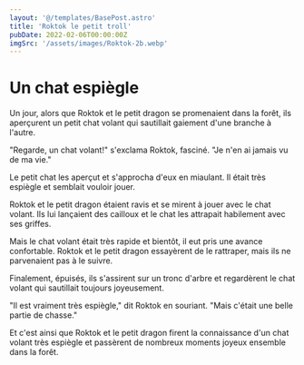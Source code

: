 ```yaml
---
layout: '@/templates/BasePost.astro'
title: 'Roktok le petit troll'
pubDate: 2022-02-06T00:00:00Z
imgSrc: '/assets/images/Roktok-2b.webp'
---
```

# Un chat espiègle

Un jour, alors que Roktok et le petit dragon se promenaient dans la forêt, ils aperçurent un petit chat volant qui sautillait gaiement d'une branche à l'autre.

"Regarde, un chat volant!" s'exclama Roktok, fasciné. "Je n'en ai jamais vu de ma vie."

Le petit chat les aperçut et s'approcha d'eux en miaulant. Il était très espiègle et semblait vouloir jouer.

Roktok et le petit dragon étaient ravis et se mirent à jouer avec le chat volant. Ils lui lançaient des cailloux et le chat les attrapait habilement avec ses griffes.

Mais le chat volant était très rapide et bientôt, il eut pris une avance confortable. Roktok et le petit dragon essayèrent de le rattraper, mais ils ne parvenaient pas à le suivre.

Finalement, épuisés, ils s'assirent sur un tronc d'arbre et regardèrent le chat volant qui sautillait toujours joyeusement.

"Il est vraiment très espiègle," dit Roktok en souriant. "Mais c'était une belle partie de chasse."

Et c'est ainsi que Roktok et le petit dragon firent la connaissance d'un chat volant très espiègle et passèrent de nombreux moments joyeux ensemble dans la forêt.